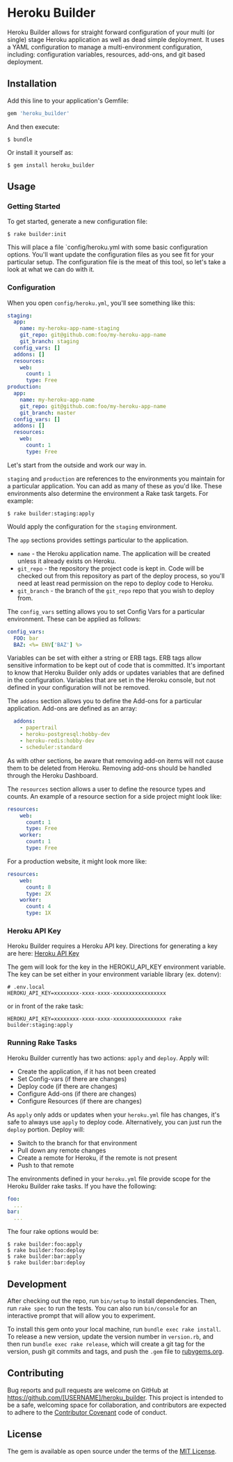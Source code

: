 # Heroku Builder

Heroku Builder allows for straight forward configuration of your multi (or single) stage Heroku application as well as dead simple deployment.  It uses a YAML configuration to manage a multi-environment configuration, including: configuration variables, resources, add-ons, and git based deployment.

## Installation

Add this line to your application's Gemfile:

```ruby
gem 'heroku_builder'
```

And then execute:

    $ bundle

Or install it yourself as:

    $ gem install heroku_builder

## Usage

### Getting Started

To get started, generate a new configuration file:

    $ rake builder:init

This will place a file `config/heroku.yml with some basic configuration options. You'll want update the configuration files as you see fit for your particular setup.  The configuration file is the meat of this tool, so let's take a look at what we can do with it.

### Configuration

When you open `config/heroku.yml`, you'll see something like this:

```yaml
staging:
  app:
    name: my-heroku-app-name-staging
    git_repo: git@github.com:foo/my-heroku-app-name
    git_branch: staging
  config_vars: []
  addons: []
  resources:
    web:
      count: 1
      type: Free
production:
  app:
    name: my-heroku-app-name
    git_repo: git@github.com:foo/my-heroku-app-name
    git_branch: master
  config_vars: []
  addons: []
  resources:
    web:
      count: 1
      type: Free

```

Let's start from the outside and work our way in.

`staging` and `production` are references to the environments you maintain for a particular application.  You can add as many of these as you'd like.  These environments also determine the environment a Rake task targets.  For example:

    $ rake builder:staging:apply

Would apply the configuration for the `staging` environment.

The `app` sections provides settings particular to the application.
* `name` - the Heroku application name.  The application will be created unless it already exists on Heroku.
* `git_repo` - the repository the project code is kept in.  Code will be checked out from this repository as part of the deploy process, so you'll need at least read permission on the repo to deploy code to Heroku.
* `git_branch` - the branch of the `git_repo` repo that you wish to deploy from.

The `config_vars` setting allows you to set Config Vars for a particular environment.  These can be applied as follows:

```yaml
config_vars:
  FOO: bar
  BAZ: <%= ENV['BAZ'] %>
```

Variables can be set with either a string or ERB tags.  ERB tags allow sensitive information to be kept out of code that is committed.  It's important to know that Heroku Builder only adds or updates variables that are defined in the configuration. Variables that are set in the Heroku console, but not defined in your configuration will not be removed.

The `addons` section allows you to define the Add-ons for a particular application. Add-ons are defined as an array:

```yaml
  addons:
    - papertrail
    - heroku-postgresql:hobby-dev
    - heroku-redis:hobby-dev
    - scheduler:standard
```

As with other sections, be aware that removing add-on items will not cause them to be deleted from Heroku.  Removing add-ons should be handled through the Heroku Dashboard.

The `resources` section allows a user to define the resource types and counts.  An example of a resource section for a side project might look like:

```yaml
resources:
    web:
      count: 1
      type: Free
    worker:
      count: 1
      type: Free
```

For a production website, it might look more like:
```yaml
resources:
    web:
      count: 8
      type: 2X
    worker:
      count: 4
      type: 1X
```

### Heroku API Key

Heroku Builder requires a Heroku API key. Directions for generating a key are here: [Heroku API Key](https://devcenter.heroku.com/articles/platform-api-quickstart)

The gem will look for the key in the HEROKU_API_KEY environment variable.  The key can be set either in your environment variable library (ex. dotenv):

```
# .env.local
HEROKU_API_KEY=xxxxxxxx-xxxx-xxxx-xxxxxxxxxxxxxxxxx
```

or in front of the rake task:

```
HEROKU_API_KEY=xxxxxxxx-xxxx-xxxx-xxxxxxxxxxxxxxxxx rake builder:staging:apply
```



### Running Rake Tasks

Heroku Builder currently has two actions: `apply` and `deploy`.  Apply will:

* Create the application, if it has not been created
* Set Config-vars (if there are changes)
* Deploy code (if there are changes)
* Configure Add-ons (if there are changes)
* Configure Resources (if there are changes)

As `apply` only adds or updates when your `heroku.yml` file has changes, it's safe to always use `apply` to deploy code.  Alternatively, you can just run the `deploy` portion.  Deploy will:

* Switch to the branch for that environment
* Pull down any remote changes
* Create a remote for Heroku, if the remote is not present
* Push to that remote

The environments defined in your `heroku.yml` file provide scope for the Heroku Builder rake tasks.  If you have the following:

```yaml
foo:
  ...
bar:
  ...
```

The four rake options would be:

    $ rake builder:foo:apply
    $ rake builder:foo:deploy
    $ rake builder:bar:apply
    $ rake builder:bar:deploy


## Development

After checking out the repo, run `bin/setup` to install dependencies. Then, run `rake spec` to run the tests. You can also run `bin/console` for an interactive prompt that will allow you to experiment.

To install this gem onto your local machine, run `bundle exec rake install`. To release a new version, update the version number in `version.rb`, and then run `bundle exec rake release`, which will create a git tag for the version, push git commits and tags, and push the `.gem` file to [rubygems.org](https://rubygems.org).

## Contributing

Bug reports and pull requests are welcome on GitHub at https://github.com/[USERNAME]/heroku_builder. This project is intended to be a safe, welcoming space for collaboration, and contributors are expected to adhere to the [Contributor Covenant](contributor-covenant.org) code of conduct.


## License

The gem is available as open source under the terms of the [MIT License](http://opensource.org/licenses/MIT).

